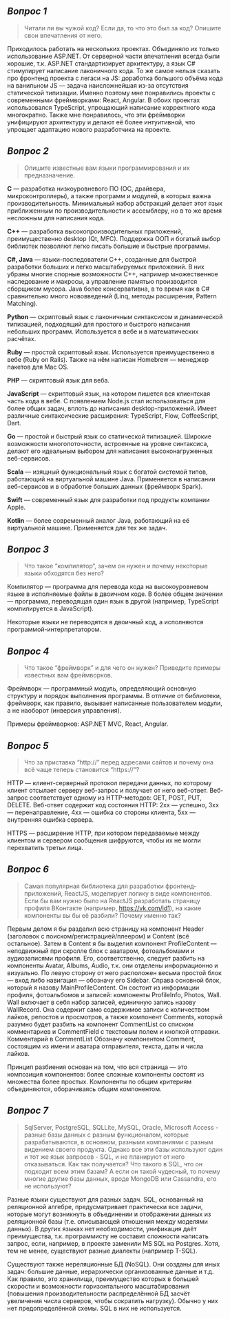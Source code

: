 ## _Вопрос 1_
>Читали ли вы чужой код? Если да, то что это был за код? Опишите свои впечатления от него.

Приходилось работать на нескольких проектах. Объединяло их только использование ASP.NET.
От серверной части впечатления всегда были хорошие, т.к. ASP.NET стандартизирует архитектуру, а язык C# стимулирует написание лаконичного кода.
То же самое нельзя сказать про фронтенд проекта с легаси на JS: доработка большого объёма кода на ванильном JS — задача наисложнейшая из-за отсутствия статической типизации.
Именно поэтому мне понравились проекты с современными фреймворками: React, Angular. В обоих проектах использовался TypeScript, упрощающий написание корректного кода многократно.
Также мне понравилось, что эти фреймворки унифицируют архитектуру и делают её более интуитивной, что упрощает адаптацию нового разработчика на проекте.

## _Вопрос 2_
>Опишите известные вам языки программирования и их предназначение.

**C** — разработка низкоуровневого ПО (ОС, драйвера, микроконтроллеры), а также программ и модулей, в которых важна производительность. Минимальный набор абстракций делает этот язык приближенным по производительности к ассемблеру, но в то же время несложным для написания кода.

**С++** — разработка высокопроизводительных приложений, преимущественно desktop (Qt, MFC). Поддержка ООП и богатый выбор библиотек позволяют легко писать большие и быстрые программы.

**C#, Java** — языки-последователи C++, созданные для быстрой разработки больших и легко масштабируемых приложений. В них убраны многие спорные возможности C++, например множественное наследование и макросы, а управление памятью производится сборщиком мусора. Java более консервативна, в то время как в C# сравнительно много нововведений (Linq, методы расширения, Pattern Matching). 

**Python** — скриптовый язык с лаконичным синтаксисом и динамической типизацией, подходящий для простого и быстрого написания небольших программ. Используется в вебе и в математических расчётах.

**Ruby** — простой скриптовый язык. Используется преимущественно в вебе (Ruby on Rails). Также на нём написан Homebrew — менеджер пакетов для Mac OS.

**PHP** — скриптовый язык для веба.

**JavaScript** — скриптовый язык, на котором пишется вся клиентская часть кода в вебе. С появлением Node.js стал использоваться для более общих задач, вплоть до написания desktop-приложений. Имеет различные синтаксические расширения: TypeScript, Flow, CoffeeScript, Dart.

**Go** — простой и быстрый язык со статической типизацией. Широкие возможности многопоточности, встроенные на уровне синтаксиса, делают его идеальным выбором для написания высоконагруженных веб-сервисов.

**Scala** — изящный функциональный язык с богатой системой типов, работающий на виртуальной машине Java. Применяется в написании веб-сервисов и в обработке больших данных (фреймворк Spark).

**Swift** — современный язык для разработки под продукты компании Apple.

**Kotlin** — более современный аналог Java, работающий на её виртуальной машине. Применяется для тех же задач.

## _Вопрос 3_
>Что такое “компилятор“, зачем он нужен и почему некоторые языки обходятся без него?

Компилятор — программа для перевода кода на высокоуровневом языке в исполняемые файлы в двоичном коде. В более общем значении — программа, переводящая один язык в другой (например, TypeScript компилируется в JavaScript).

Некоторые языки не переводятся в двоичный код, а исполняются программой-интерпретатором.

## _Вопрос 4_
>Что такое “фреймворк” и для чего он нужен? Приведите примеры известных вам фреймворков.

Фреймворк — программный модуль, определяющий основную структуру и порядок выполнения программы. В отличие от библиотеки, фреймворк, как правило, вызывает написанные пользователем модули, а не наоборот (инверсия управления).

Примеры фреймворков: ASP.NET MVC, React, Angular.

## _Вопрос 5_
>Что за приставка “http://” перед адресами сайтов и почему она всё чаще теперь становится
“https://“?

HTTP — клиент-серверный протокол передачи данных, по которому клиент отсылает серверу веб-запрос и получает от него веб-ответ.
Веб-запрос соответствует одному из HTTP-методов: GET, POST, PUT, DELETE.
Веб-ответ содержит код состояния HTTP: 2xx — успешно, 3xx — перенаправление, 4xx — ошибка со стороны клиента, 5xx — внутренняя ошибка сервера.

HTTPS — расширение HTTP, при котором передаваемые между клиентом и сервером сообщения шифруются, чтобы их не могли перехватить третьи лица.

## _Вопрос 6_
>Самая популярная библиотека для разработки фронтенд-приложений, ReactJS, моделирует
>логику в виде компонентов.
>Если бы вам нужно было на ReactJS разработать страницу профиля ВКонтакте
>(например, https://vk.com/id1), на какие компоненты вы бы её разбили? Почему именно так?

Первым делом я бы разделил всю страницу на компонент Header (заголовок с поиском/регистрацией/плеером) и Content (всё остальное).
Затем в Content я бы выделил компонент ProfileContent — неподвижный при скролле блок с аватаром, фотоальбомами и аудиозаписями профиля. Его, соответственно, следует разбить на компоненты Avatar, Albums, Audio, т.к. они отделены информационно и визуально.
По левую сторону от него расположен весьма простой блок — вход либо навигация — обозначу его Sidebar.
Справа основной блок, который я назову MainProfileContent. Он состоит из информации профиля, фотоальбомов и записей: компоненты ProfileInfo, Photos, Wall.
Wall включает в себя набор записей, единичную запись назову WallRecord. Она содержит само содержимое записи c количеством лайков, репостов и просмотров, а также компонент Comments, который разумно будет разбить на компонент CommentList со списком комментариев и CommentField с текстовым полем и кнопкой отправки. Комментарий в CommentList Обозначу компонентом Comment, состоящим из имени и аватара отправителя, текста, даты и числа лайков.

Принцип разбиения основан на том, что вся страница — это композиция компонентов: более сложные компоненты состоят из множества более простых. Компоненты по общим критериям объединяются, оборачиваясь общим компонентом.

## _Вопрос 7_
>SqlServer, PostgreSQL, SQLLite, MySQL, Oracle, Microsoft Access - разные базы данных с разным
>функционалом, которые разрабатываются, в основном, разными компаниями с разным
>видением своего продукта.
>Однако все эти базы используют один и тот же язык запросов - SQL, и не планируют от него
>отказываться. Как так получается? Что такого в SQL, что он подходит всем этим базам?
>А если он такой чудесный, то почему многие другие базы данных, вроде MongoDB или Cassandra,
>его не используют?

Разные языки существуют для разных задач. SQL, основанный на реляционной алгебре, предусматривает практически все задачи, которые могут возникнуть в объединении и отображении данных из реляционной базы (т.е. описывающей отношения между моделями данных). В других языках нет необходимости, унификация даёт преимущества, т.к. программисту не составит сложности написать запрос, если, например, в проекте заменили MS SQL на Postgres. Хотя, тем не менее, существуют разные диалекты (например T-SQL).

Существуют также нереляционные БД (NoSQL). Они созданы для иных задач: большие данные, иерархически организованные данные и т.д. Как правило, это хранилища, преимущество которых в большей скорости и возможности горизонтального масштабирования (повышения производительности распределённой БД засчёт увеличения числа серверов, чтобы сократить нагрузку). Обычно у них нет предопределённой схемы. SQL в них не используется.
